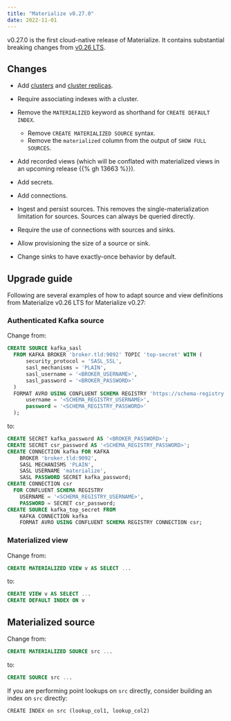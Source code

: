 ```yaml
---
title: "Materialize v0.27.0"
date: 2022-11-01
---
```


v0.27.0 is the first cloud-native release of Materialize. It contains
substantial breaking changes from [v0.26 LTS].

## Changes

* Add [clusters](/sql/create-cluster) and [cluster
  replicas](/sql/create-cluster-replica/).

* Require associating indexes with a cluster.

* Remove the `MATERIALIZED` keyword as shorthand for `CREATE DEFAULT INDEX`.

  * Remove `CREATE MATERIALIZED SOURCE` syntax.
  * Remove the `materialized` column from the output of `SHOW FULL SOURCES`.

* Add recorded views (which will be conflated with materialized views in an
  upcoming release {{% gh 13663 %}}).

* Add secrets.

* Add connections.

* Ingest and persist sources. This removes the single-materialization limitation
  for sources. Sources can always be queried directly.

* Require the use of connections with sources and sinks.

* Allow provisioning the size of a source or sink.

* Change sinks to have exactly-once behavior by default.

## Upgrade guide

Following are several examples of how to adapt source and view definitions
from Materialize v0.26 LTS for Materialize v0.27:

### Authenticated Kafka source

Change from:

```sql
CREATE SOURCE kafka_sasl
  FROM KAFKA BROKER 'broker.tld:9092' TOPIC 'top-secret' WITH (
      security_protocol = 'SASL_SSL',
      sasl_mechanisms = 'PLAIN',
      sasl_username = '<BROKER_USERNAME>',
      sasl_password = '<BROKER_PASSWORD>'
  )
  FORMAT AVRO USING CONFLUENT SCHEMA REGISTRY 'https://schema-registry.tld' WITH (
      username = '<SCHEMA_REGISTRY_USERNAME>',
      password = '<SCHEMA_REGISTRY_PASSWORD>'
  );
```

to:

```sql
CREATE SECRET kafka_password AS '<BROKER_PASSWORD>';
CREATE SECRET csr_password AS '<SCHEMA_REGISTRY_PASSWORD>';
CREATE CONNECTION kafka FOR KAFKA
    BROKER 'broker.tld:9092',
    SASL MECHANISMS 'PLAIN',
    SASL USERNAME 'materialize',
    SASL PASSWORD SECRET kafka_password;
CREATE CONNECTION csr
  FOR CONFLUENT SCHEMA REGISTRY
    USERNAME = '<SCHEMA_REGISTRY_USERNAME>',
    PASSWORD = SECRET csr_password;
CREATE SOURCE kafka_top_secret FROM
    KAFKA CONNECTION kafka
    FORMAT AVRO USING CONFLUENT SCHEMA REGISTRY CONNECTION csr;
```

### Materialized view

Change from:

```sql
CREATE MATERIALIZED VIEW v AS SELECT ...
```

to:

```sql
CREATE VIEW v AS SELECT ...
CREATE DEFAULT INDEX ON v
```

## Materialized source

Change from:

```sql
CREATE MATERIALIZED SOURCE src ...
```

to:

```sql
CREATE SOURCE src ...
```

If you are performing point lookups on `src` directly, consider building an
index on `src` directly:

```
CREATE INDEX on src (lookup_col1, lookup_col2)
```

[v0.26 LTS]: https://materialize.com/docs/release-notes/#v0.26.4
